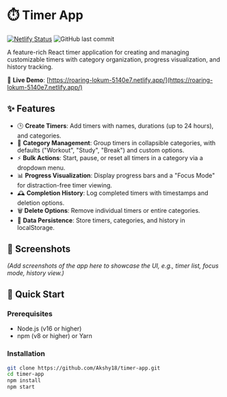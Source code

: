 # ⏱️ Timer App

[![Netlify Status](https://api.netlify.com/api/v1/badges/5b022f9b-9a8e-4f1e-9e8a-5b0b0b5b0b0b/deploy-status)](https://roaring-lokum-5140e7.netlify.app/)
![GitHub last commit](https://img.shields.io/github/last-commit/Akshy18/timer-app)

A feature-rich React timer application for creating and managing customizable timers with category organization, progress visualization, and history tracking.

🔗 **Live Demo**: [https://roaring-lokum-5140e7.netlify.app/](https://roaring-lokum-5140e7.netlify.app/)

## ✨ Features

- 🕒 **Create Timers**: Add timers with names, durations (up to 24 hours), and categories.
- 📁 **Category Management**: Group timers in collapsible categories, with defaults ("Workout", "Study", "Break") and custom options.
- ⚡ **Bulk Actions**: Start, pause, or reset all timers in a category via a dropdown menu.
- 📊 **Progress Visualization**: Display progress bars and a "Focus Mode" for distraction-free timer viewing.
- 🕰️ **Completion History**: Log completed timers with timestamps and deletion options.
- 🗑️ **Delete Options**: Remove individual timers or entire categories.
- 💾 **Data Persistence**: Store timers, categories, and history in localStorage.

## 📸 Screenshots

*(Add screenshots of the app here to showcase the UI, e.g., timer list, focus mode, history view.)*

## 🚀 Quick Start

### Prerequisites

- Node.js (v16 or higher)
- npm (v8 or higher) or Yarn

### Installation

```bash
git clone https://github.com/Akshy18/timer-app.git
cd timer-app
npm install
npm start